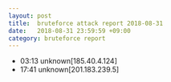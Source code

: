 ```yaml
---
layout: post
title:  bruteforce attack report 2018-08-31
date:   2018-08-31 23:59:59 +09:00
category: bruteforce report
---
```


* 03:13 unknown[185.40.4.124]
* 17:41 unknown[201.183.239.5]
